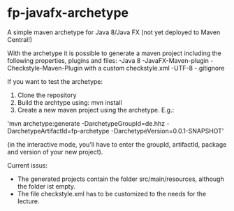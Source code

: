 # fp-javafx-archetype
A simple maven archetype for Java 8/Java FX (not yet deployed to Maven Central!)

With the archetype it is possible to generate a maven project including the following properties, plugins and files:
-Java 8
-JavaFX-Maven-plugin
-Checkstyle-Maven-Plugin with a custom checkstyle.xml
-UTF-8
-.gitignore

If you want to test the archetype:
1. Clone the repository
2. Build the archtype using: mvn install
3. Create a new maven project using the archetype. E.g.:

'mvn archetype:generate -DarchetypeGroupId=de.hhz -DarchetypeArtifactId=fp-archetype -DarchetypeVersion=0.0.1-SNAPSHOT'

(in the interactive mode, you'll have to enter the groupId, artifactId, package and version of your new project).

Current issus:
* The generated projects contain the folder src/main/resources, although the folder ist empty.
* The file checkstyle.xml has to be customized to the needs for the lecture.
